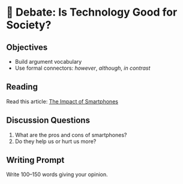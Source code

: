 # 🎤 Debate: Is Technology Good for Society?

## Objectives
- Build argument vocabulary
- Use formal connectors: *however*, *although*, *in contrast*

## Reading
Read this article: [The Impact of Smartphones](https://example.com)

## Discussion Questions
1. What are the pros and cons of smartphones?
2. Do they help us or hurt us more?

## Writing Prompt
Write 100–150 words giving your opinion.